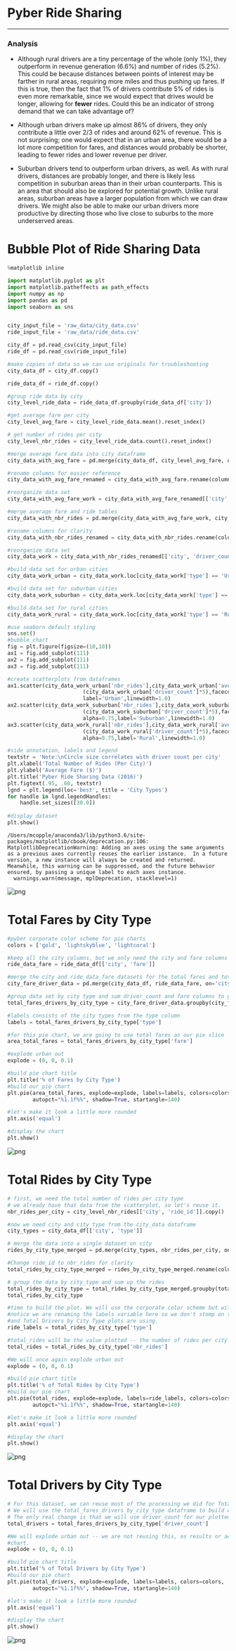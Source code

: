 
# Pyber Ride Sharing

***

### Analysis

* Although rural drivers are a tiny percentage of the whole (only 1%), they outperform in revenue generation (6.6%) and number of rides (5.2%). This could be because distances between points of interest may be farther in rural areas, requiring more miles and thus pushing up fares. If this is true, then the fact that 1% of drivers contribute 5% of rides is even more remarkable, since we would expect that drives would be longer, allowing for **fewer** rides. Could this be an indicator of strong demand that we can take advantage of?

* Although urban drivers make up almost 86% of drivers, they only contribute a little over 2/3 of rides and around 62% of revenue. This is not surprising; one would expect that in an urban area, there would be a lot more competition for fares, and distances would probably be shorter, leading to fewer rides and lower revenue per driver.

* Suburban drivers tend to outperform urban drivers, as well. As with rural drivers, distances are probably longer, and there is likely less competition in suburban areas than in their urban counterparts. This is an area that should also be explored for potential growth. Unlike rural areas, suburban areas have a larger population from which we can draw drivers. We might also be able to make our urban drivers more productive by directing those who live close to suburbs to the more underserved areas. 

# Bubble Plot of Ride Sharing Data


```python
%matplotlib inline

import matplotlib.pyplot as plt
import matplotlib.patheffects as path_effects
import numpy as np
import pandas as pd
import seaborn as sns


city_input_file = 'raw_data/city_data.csv'
ride_input_file = 'raw_data/ride_data.csv'

city_df = pd.read_csv(city_input_file)
ride_df = pd.read_csv(ride_input_file)

#make copies of data so we can use originals for troubleshooting
city_data_df = city_df.copy()

ride_data_df = ride_df.copy()

#group ride data by city
city_level_ride_data = ride_data_df.groupby(ride_data_df['city'])

#get average fare per city
city_level_avg_fare = city_level_ride_data.mean().reset_index()

# get number of rides per city
city_level_nbr_rides = city_level_ride_data.count().reset_index()

#merge average fare data into city dataframe
city_data_with_avg_fare = pd.merge(city_data_df, city_level_avg_fare, on='city', how='left')

#rename columns for easier reference
city_data_with_avg_fare_renamed = city_data_with_avg_fare.rename(columns={"fare": "average_fare"})

#reorganize data set
city_data_with_avg_fare_work = city_data_with_avg_fare_renamed[['city', 'driver_count', 'type', 'average_fare']]

#merge average fare and ride tables
city_data_with_nbr_rides = pd.merge(city_data_with_avg_fare_work, city_level_nbr_rides, on='city', how='left')

#rename columns for clarity
city_data_with_nbr_rides_renamed = city_data_with_nbr_rides.rename(columns={"ride_id": "nbr_rides"})

#reorganize data set
city_data_work = city_data_with_nbr_rides_renamed[['city', 'driver_count', 'type', 'average_fare', 'nbr_rides']]

#build data set for urban cities
city_data_work_urban = city_data_work.loc[city_data_work['type'] == 'Urban']

#build data set for suburban cities
city_data_work_suburban = city_data_work.loc[city_data_work['type'] == 'Suburban']

#build data set for rural cities
city_data_work_rural = city_data_work.loc[city_data_work['type'] == 'Rural']

#use seaborn default styling
sns.set()
#bubble chart
fig = plt.figure(figsize=(10,10))
ax1 = fig.add_subplot(111)
ax2 = fig.add_subplot(111)
ax3 = fig.add_subplot(111)

#create scatterplots from dataframes
ax1.scatter(city_data_work_urban['nbr_rides'],city_data_work_urban['average_fare'], 
                        (city_data_work_urban['driver_count']*5),facecolors='lightcoral', edgecolors='black', alpha=0.75,
                        label='Urban',linewidth=1.0)
ax2.scatter(city_data_work_suburban['nbr_rides'],city_data_work_suburban['average_fare'], 
                        (city_data_work_suburban['driver_count']*5),facecolors='lightskyblue', edgecolors='black',
                        alpha=0.75,label='Suburban',linewidth=1.0)
ax3.scatter(city_data_work_rural['nbr_rides'],city_data_work_rural['average_fare'], 
                        (city_data_work_rural['driver_count']*5),facecolors='gold', edgecolors='black',
                        alpha=0.75,label='Rural',linewidth=1.0)

#side annotation, labels and legend
textstr = 'Note:\nCircle size correlates with driver count per city'
plt.xlabel('Total Number of Rides (Per City)')
plt.ylabel('Average Fare ($)')
plt.title('Pyber Ride Sharing Data (2016)')
plt.figtext(.95, .60, textstr)
lgnd = plt.legend(loc='best', title = 'City Types')
for handle in lgnd.legendHandles:
    handle.set_sizes([30.0])
    
#display dataset
plt.show()

```

    /Users/mcopple/anaconda3/lib/python3.6/site-packages/matplotlib/cbook/deprecation.py:106: MatplotlibDeprecationWarning: Adding an axes using the same arguments as a previous axes currently reuses the earlier instance.  In a future version, a new instance will always be created and returned.  Meanwhile, this warning can be suppressed, and the future behavior ensured, by passing a unique label to each axes instance.
      warnings.warn(message, mplDeprecation, stacklevel=1)



![png](output_3_1.png)


# Total Fares by City Type


```python
#pyber corporate color scheme for pie charts
colors = ['gold', 'lightskyblue', 'lightcoral']

#keep all the city columns, but we only need the city and fare columns from the ride dataset
ride_data_fare = ride_data_df[['city', 'fare']]

#merge the city and ride_data_fare datasets for the total fares and total drivers by city type charts.
city_fare_driver_data = pd.merge(city_data_df, ride_data_fare, on='city', how='left')

#group data set by city type and sum driver_count and fare columns to get pie chart data
total_fares_drivers_by_city_type = city_fare_driver_data.groupby(city_fare_driver_data['type']).sum().reset_index()

#labels consists of the city types from the type column
labels = total_fares_drivers_by_city_type['type']

#for this pie chart, we are going to use total fares as our pie slice
area_total_fares = total_fares_drivers_by_city_type['fare']

#explode urban out
explode = (0, 0, 0.1)

#build pie chart title
plt.title('% of Fares by City Type')
#build our pie chart
plt.pie(area_total_fares, explode=explode, labels=labels, colors=colors,
        autopct="%1.1f%%", shadow=True, startangle=140)

#let's make it look a little more rounded
plt.axis('equal')

#display the chart
plt.show()

```


![png](output_5_0.png)


# Total Rides by City Type


```python
# first, we need the total number of rides per city type
# we already have that data from the scatterplot, so let's reuse it.
nbr_rides_per_city = city_level_nbr_rides[['city', 'ride_id']].copy()

#now we need city and city type from the city_data dataframe
city_types = city_data_df[['city', 'type']]

# merge the data into a single dataset on city
rides_by_city_type_merged = pd.merge(city_types, nbr_rides_per_city, on='city', how='left')

#Change ride_id to nbr_rides for clarity
total_rides_by_city_type_merged = rides_by_city_type_merged.rename(columns = {"ride_id": "nbr_rides"})

# group the data by city_type and sum up the rides
total_rides_by_city_type = total_rides_by_city_type_merged.groupby(total_rides_by_city_type_merged['type']).sum().reset_index()
total_rides_by_city_type

#time to build the plot. We will use the corporate color scheme but will pull the labels from our new dataset
#notice we are renaming the labels variable here so we don't stomp on the shared variable that Total Fares by City Type
#and Total Drivers by City Type plots are using.
ride_labels = total_rides_by_city_type['type']

#total_rides will be the value plotted -- the number of rides per city type
total_rides = total_rides_by_city_type['nbr_rides']

#We will once again explode urban out
explode = (0, 0, 0.1)

#build pie chart title
plt.title('% of Total Rides by City Type')
#build our pie chart
plt.pie(total_rides, explode=explode, labels=ride_labels, colors=colors,
        autopct="%1.1f%%", shadow=True, startangle=140)

#let's make it look a little more rounded
plt.axis('equal')

#display the chart
plt.show()

```


![png](output_7_0.png)


# Total Drivers by City Type


```python
# For this dataset, we can reuse most of the processing we did for Total Fares by City Type. 
# We will use the total_fares_drivers_by_city_type dataframe to build our plot and labels.
# The only real change is that we will use driver_count for our plotted value:
total_drivers = total_fares_drivers_by_city_type['driver_count']

#We will explode urban out -- we are not reusing this, as results or aesthetics may dictate a different value per
#chart.
explode = (0, 0, 0.1)

#build pie chart title
plt.title('% of Total Drivers by City Type')
#build our pie chart
plt.pie(total_drivers, explode=explode, labels=labels, colors=colors,
        autopct="%1.1f%%", shadow=True, startangle=140)

#let's make it look a little more rounded
plt.axis('equal')

#display the chart
plt.show()
```


![png](output_9_0.png)


